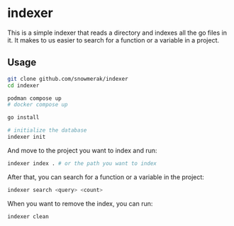 # indexer

This is a simple indexer that reads a directory and indexes all the go files in it. It makes to us easier to search for a function or a variable in a project.

## Usage

```bash
git clone github.com/snowmerak/indexer
cd indexer

podman compose up
# docker compose up

go install

# initialize the database
indexer init
```

And move to the project you want to index and run:

```bash
indexer index . # or the path you want to index
```

After that, you can search for a function or a variable in the project:

```bash
indexer search <query> <count>
```

When you want to remove the index, you can run:

```bash
indexer clean
```
